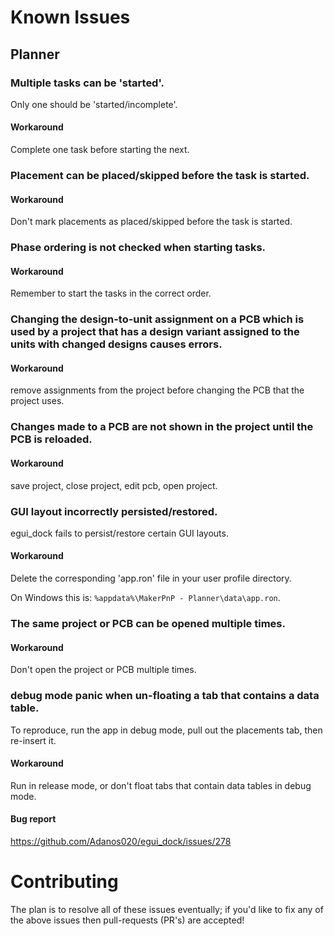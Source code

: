 # Known Issues

## Planner

### Multiple tasks can be 'started'.

Only one should be 'started/incomplete'.

#### Workaround

Complete one task before starting the next.

### Placement can be placed/skipped before the task is started.

#### Workaround

Don't mark placements as placed/skipped before the task is started.

### Phase ordering is not checked when starting tasks.

#### Workaround

Remember to start the tasks in the correct order.

### Changing the design-to-unit assignment on a PCB which is used by a project that has a design variant assigned to the units with changed designs causes errors.  

#### Workaround

remove assignments from the project before changing the PCB that the project uses.

### Changes made to a PCB are not shown in the project until the PCB is reloaded.  

#### Workaround

save project, close project, edit pcb, open project. 

### GUI layout incorrectly persisted/restored.

egui_dock fails to persist/restore certain GUI layouts. 

#### Workaround

Delete the corresponding 'app.ron' file in your user profile directory.

On Windows this is: `%appdata%\MakerPnP - Planner\data\app.ron`.

### The same project or PCB can be opened multiple times.

#### Workaround

Don't open the project or PCB multiple times.

### debug mode panic when un-floating a tab that contains a data table.

To reproduce, run the app in debug mode, pull out the placements tab, then re-insert it.

#### Workaround

Run in release mode, or don't float tabs that contain data tables in debug mode.

#### Bug report

https://github.com/Adanos020/egui_dock/issues/278

# Contributing

The plan is to resolve all of these issues eventually; if you'd like to fix any of the above issues then pull-requests (PR's) are accepted!

